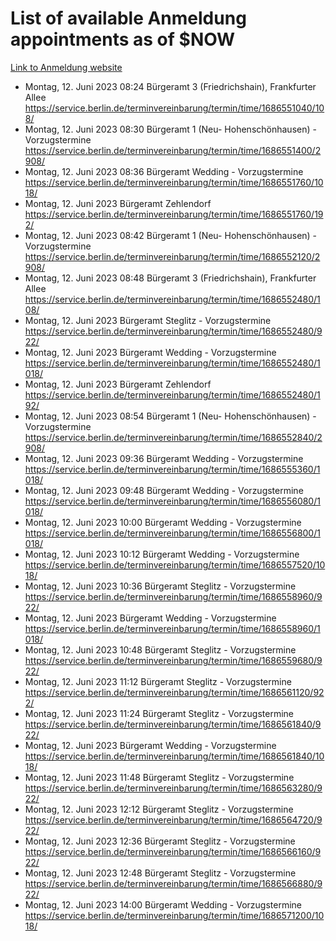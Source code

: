 # List of available Anmeldung appointments as of $NOW
[Link to Anmeldung website](https://service.berlin.de/terminvereinbarung/termin/tag.php?termin=1&anliegen[]=120686&dienstleisterlist=122210,122217,327316,122219,327312,122227,327314,122231,327346,122243,327348,122254,122252,329742,122260,329745,122262,329748,122271,327278,122273,327274,122277,327276,330436,122280,327294,122282,327290,122284,327292,122291,327270,122285,327266,122286,327264,122296,327268,150230,329760,122297,327286,122294,327284,122312,329763,122314,329775,122304,327330,122311,327334,122309,327332,317869,122281,327352,122279,329772,122283,122276,327324,122274,327326,122267,329766,122246,327318,122251,327320,122257,327322,122208,327298,122226,327300&herkunft=http%3A%2F%2Fservice.berlin.de%2Fdienstleistung%2F120686%2F)
- Montag, 12. Juni 2023 08:24 Bürgeramt 3 (Friedrichshain), Frankfurter Allee https://service.berlin.de/terminvereinbarung/termin/time/1686551040/108/
- Montag, 12. Juni 2023 08:30 Bürgeramt 1 (Neu- Hohenschönhausen) - Vorzugstermine https://service.berlin.de/terminvereinbarung/termin/time/1686551400/2908/
- Montag, 12. Juni 2023 08:36 Bürgeramt Wedding - Vorzugstermine https://service.berlin.de/terminvereinbarung/termin/time/1686551760/1018/
- Montag, 12. Juni 2023  Bürgeramt Zehlendorf https://service.berlin.de/terminvereinbarung/termin/time/1686551760/192/
- Montag, 12. Juni 2023 08:42 Bürgeramt 1 (Neu- Hohenschönhausen) - Vorzugstermine https://service.berlin.de/terminvereinbarung/termin/time/1686552120/2908/
- Montag, 12. Juni 2023 08:48 Bürgeramt 3 (Friedrichshain), Frankfurter Allee https://service.berlin.de/terminvereinbarung/termin/time/1686552480/108/
- Montag, 12. Juni 2023  Bürgeramt Steglitz - Vorzugstermine https://service.berlin.de/terminvereinbarung/termin/time/1686552480/922/
- Montag, 12. Juni 2023  Bürgeramt Wedding - Vorzugstermine https://service.berlin.de/terminvereinbarung/termin/time/1686552480/1018/
- Montag, 12. Juni 2023  Bürgeramt Zehlendorf https://service.berlin.de/terminvereinbarung/termin/time/1686552480/192/
- Montag, 12. Juni 2023 08:54 Bürgeramt 1 (Neu- Hohenschönhausen) - Vorzugstermine https://service.berlin.de/terminvereinbarung/termin/time/1686552840/2908/
- Montag, 12. Juni 2023 09:36 Bürgeramt Wedding - Vorzugstermine https://service.berlin.de/terminvereinbarung/termin/time/1686555360/1018/
- Montag, 12. Juni 2023 09:48 Bürgeramt Wedding - Vorzugstermine https://service.berlin.de/terminvereinbarung/termin/time/1686556080/1018/
- Montag, 12. Juni 2023 10:00 Bürgeramt Wedding - Vorzugstermine https://service.berlin.de/terminvereinbarung/termin/time/1686556800/1018/
- Montag, 12. Juni 2023 10:12 Bürgeramt Wedding - Vorzugstermine https://service.berlin.de/terminvereinbarung/termin/time/1686557520/1018/
- Montag, 12. Juni 2023 10:36 Bürgeramt Steglitz - Vorzugstermine https://service.berlin.de/terminvereinbarung/termin/time/1686558960/922/
- Montag, 12. Juni 2023  Bürgeramt Wedding - Vorzugstermine https://service.berlin.de/terminvereinbarung/termin/time/1686558960/1018/
- Montag, 12. Juni 2023 10:48 Bürgeramt Steglitz - Vorzugstermine https://service.berlin.de/terminvereinbarung/termin/time/1686559680/922/
- Montag, 12. Juni 2023 11:12 Bürgeramt Steglitz - Vorzugstermine https://service.berlin.de/terminvereinbarung/termin/time/1686561120/922/
- Montag, 12. Juni 2023 11:24 Bürgeramt Steglitz - Vorzugstermine https://service.berlin.de/terminvereinbarung/termin/time/1686561840/922/
- Montag, 12. Juni 2023  Bürgeramt Wedding - Vorzugstermine https://service.berlin.de/terminvereinbarung/termin/time/1686561840/1018/
- Montag, 12. Juni 2023 11:48 Bürgeramt Steglitz - Vorzugstermine https://service.berlin.de/terminvereinbarung/termin/time/1686563280/922/
- Montag, 12. Juni 2023 12:12 Bürgeramt Steglitz - Vorzugstermine https://service.berlin.de/terminvereinbarung/termin/time/1686564720/922/
- Montag, 12. Juni 2023 12:36 Bürgeramt Steglitz - Vorzugstermine https://service.berlin.de/terminvereinbarung/termin/time/1686566160/922/
- Montag, 12. Juni 2023 12:48 Bürgeramt Steglitz - Vorzugstermine https://service.berlin.de/terminvereinbarung/termin/time/1686566880/922/
- Montag, 12. Juni 2023 14:00 Bürgeramt Wedding - Vorzugstermine https://service.berlin.de/terminvereinbarung/termin/time/1686571200/1018/
